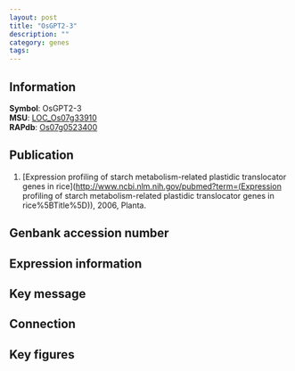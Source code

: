 ```yaml
---
layout: post
title: "OsGPT2-3"
description: ""
category: genes
tags: 
---
```


## Information
__Symbol__: OsGPT2-3  
__MSU__: [LOC_Os07g33910](http://rice.plantbiology.msu.edu/cgi-bin/ORF_infopage.cgi?orf=LOC_Os07g33910)  
__RAPdb__: [Os07g0523400](http://rapdb.dna.affrc.go.jp/viewer/gbrowse_details/irgsp1?name=Os07g0523400)  

## Publication
1. [Expression profiling of starch metabolism-related plastidic translocator genes in rice](http://www.ncbi.nlm.nih.gov/pubmed?term=(Expression profiling of starch metabolism-related plastidic translocator genes in rice%5BTitle%5D)), 2006, Planta.

## Genbank accession number

## Expression information

## Key message

## Connection

## Key figures


